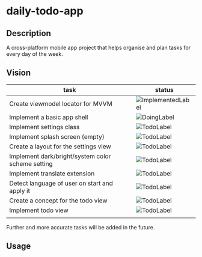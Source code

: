 # daily-todo-app

## Description

A cross-platform mobile app project that helps organise and plan tasks for every day of the week. 

## Vision

|  task |  status  |
|---|--------|
|Create viewmodel locator for MVVM  |   ![ImplementedLabel](https://img.shields.io/badge/Feature-Implemented-green) |
|   Implement a basic app shell |   ![DoingLabel](https://img.shields.io/badge/Feature-Active-orange)     |
|   Implement settings class    |   ![TodoLabel](https://img.shields.io/badge/Feature-Todo-red)     |
|   Implement splash screen (empty)   |   ![TodoLabel](https://img.shields.io/badge/Feature-Todo-red)      |
|   Create a layout for the settings view    |  ![TodoLabel](https://img.shields.io/badge/Feature-Todo-red)       |
|   Implement dark/bright/system color scheme setting    |  ![TodoLabel](https://img.shields.io/badge/Feature-Todo-red)       |
|   Implement translate extension    |   ![TodoLabel](https://img.shields.io/badge/Feature-Todo-red)      |
|   Detect language of user on start and apply it    |  ![TodoLabel](https://img.shields.io/badge/Feature-Todo-red)       |
|   Create a concept for the todo view   |  ![TodoLabel](https://img.shields.io/badge/Feature-Todo-red)       |
|   Implement todo view    |   ![TodoLabel](https://img.shields.io/badge/Feature-Todo-red)      |
|       |        |

Further and more accurate tasks will be added in the future.



## Usage